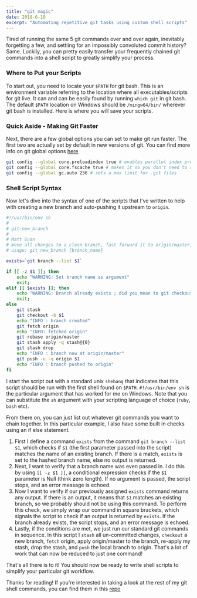 ```yaml
---
title: "git magic"
date: 2018-6-10
excerpt: "Automating repetitive git tasks using custom shell scripts"
---
```

Tired of running the same 5 git commands over and over again, inevitably forgetting a few, and settling for an impossibly convoluted commit history? Same. Luckily, you can pretty easily transfer your frequently chained git commands into a shell script to greatly simplify your process.  

### Where to Put your Scripts
To start out, you need to locate your `$PATH` for git bash. This is an environment variable referring to the location where all executables/scripts for git live. It can and can be easily found by running `which git` in git bash. The default `$PATH` location on Windows should be `/mingw64/bin/` wherever git bash is installed. Here is where you will save your scripts.

### Quick Aside - Making Git Faster
Next, there are a few global options you can set to make git run faster. The first two are actually set by default in new versions of git. You can find more info on git global options <a href="https://git-scm.com/docs/git-config" target="_blank">here</a>

```bash
git config --global core.preloadindex true # enables parallel index pre-loading and speeds up operations like git status
git config --global core.fscache true # makes it so you don't need to run git as an admin, which causes performance issues
git config --global gc.auto 256 # sets a max limit for .git files
```

### Shell Script Syntax
Now let's dive into the syntax of one of the scripts that I've written to help with creating a new branch and auto-pushing it upstream to `origin`.

```bash
#!/usr/bin/env sh
#
# git-new_branch
#
# Matt Guan
# move all changes to a clean branch, fast forward it to origin/master, and push it to origin
# usage: git new_branch {branch_name}

exists=`git branch --list $1`

if [[ -z $1 ]]; then
	echo "WARNING: Set branch name as argument"
	exit;
elif [[ $exists ]]; then
	echo "WARNING: Branch already exists ; did you mean to git checkout and use git magic?"
	exit;
else
	git stash
	git checkout -b $1
	echo "INFO : branch created"
	git fetch origin
	echo "INFO: fetched origin"
	git rebase origin/master
	git stash apply -q stash@{0}
	git stash drop
	echo "INFO : branch now at origin/master"
	git push -u -q origin $1
	echo "INFO : branch pushed to origin"
fi
```

I start the script out with a standard unix `shebang` that indicates that this script should be run with the first shell found on `$PATH`. `#!/usr/bin/env sh` is the particular argument that has worked for me on Windows. Note that you can substitute the `sh` argument with your scripting language of choice (`ruby`, `bash` etc).  

From there on, you can just list out whatever git commands you want to chain together. In this particular example, I also have some built in checks using an if else statement. 

1. First I define a command `exists` from the command `git branch --list $1`, which checks if `$1` (the first parameter passed into the script) matches the name of an existing branch. If there is a match, `exists` is set to the hashed branch name, else no output is returned.
2. Next, I want to verify that a branch name was even passed in. I do this by using `[[ -z $1 ]]`, a conditional expression checks if the `$1` parameter is Null (think **z**ero length). If no argument is passed, the script stops, and an error message is echoed.
3. Now I want to verify if our previously assigned `exists` command returns any output. If there is an output, it means that `$1` matches an existing branch, so we probably should not be using this command. To perform this check, we simply wrap our command in square brackets, which signals the script to check if an output is returned by `exists`. If the branch already exists, the script stops, and an error message is echoed.
4. Lastly, if the conditions are met, we just run our standard git commands in sequence. In this script I `stash` all un-committed changes, `checkout` a new branch, `fetch` origin, apply origin/master to the branch, re-apply my stash, drop the stash, and `push` the local branch to origin. That's a lot of work that can now be reduced to just one command! 

That's all there is to it! You should now be ready to write shell scripts to simplify your particular git workflow. 

Thanks for reading! If you're interested in taking a look at the rest of my git shell commands, you can find them in this <a href="https://github.com/andmatt/git-shell-scripts" target="_blank">repo</a>